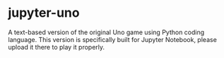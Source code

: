 # jupyter-uno
A text-based version of the original Uno game using Python coding language. This version is specifically built for Jupyter Notebook, please upload it there to play it properly.
